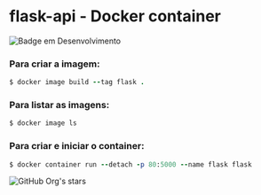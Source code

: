 # flask-api - Docker container
![Badge em Desenvolvimento](http://img.shields.io/static/v1?label=STATUS&message=EM%20DESENVOLVIMENTO&color=GREEN&style=for-the-badge)

### Para criar a imagem:
```ruby
$ docker image build --tag flask .
```
### Para listar as imagens:
```ruby
$ docker image ls
```
### Para criar e iniciar o container:
```ruby
$ docker container run --detach -p 80:5000 --name flask flask
```

![GitHub Org's stars](https://img.shields.io/github/stars/camilafernanda?style=social)
